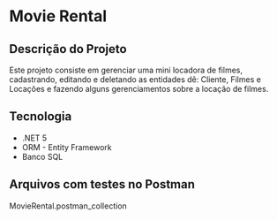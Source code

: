 # Movie Rental

## Descrição do Projeto
Este projeto consiste em gerenciar uma mini locadora de filmes, cadastrando, editando e deletando as entidades dê: Cliente, Filmes e Locações e fazendo alguns gerenciamentos sobre a locação de filmes.

## Tecnologia
- .NET 5
- ORM - Entity Framework
- Banco SQL
## Arquivos com testes no Postman
MovieRental.postman_collection